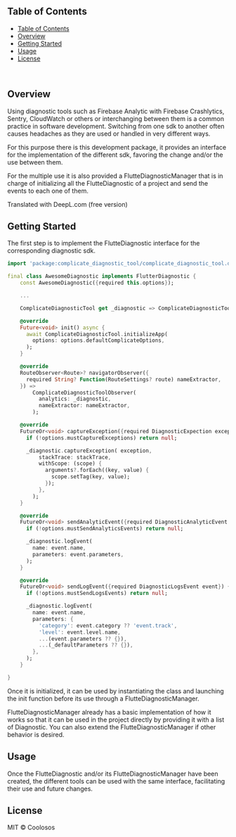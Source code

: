 ## Table of Contents

- [Table of Contents](#table-of-contents)
- [Overview](#overview)
- [Getting Started](#getting-started)
- [Usage](#usage)
- [License](#license)
<br>

## Overview

Using diagnostic tools such as Firebase Analytic with Firebase Crashlytics, Sentry, CloudWatch or others or interchanging between them is a common practice in software development. Switching from one sdk to another often causes headaches as they are used or handled in very different ways.

For this purpose there is this development package, it provides an interface for the implementation of the different sdk, favoring the change and/or the use between them.

For the multiple use it is also provided a FlutteDiagnosticManager that is in charge of initializing all the FlutteDiagnostic of a project and send the events to each one of them.

Translated with DeepL.com (free version)

## Getting Started

The first step is to implement the FlutteDiagnostic interface for the corresponding diagnostic sdk.

```dart
import 'package:complicate_diagnostic_tool/complicate_diagnostic_tool.dart';

final class AwesomeDiagnostic implements FlutterDiagnostic {
    const AwesomeDiagnostic({required this.options});

    ...

    ComplicateDiagnosticTool get _diagnostic => ComplicateDiagnosticTool.instance;

    @override
    Future<void> init() async {
      await ComplicateDiagnosticTool.initializeApp(
        options: options.defaultComplicateOptions,
      );
    }

    @override
    RouteObserver<Route>? navigatorObserver({
      required String? Function(RouteSettings? route) nameExtractor,
    }) =>
        ComplicateDiagnosticToolObserver(
          analytics: _diagnostic,
          nameExtractor: nameExtractor,
        );

    @override
    FutureOr<void> captureException({required DiagnosticExpection exception}) {
      if (!options.mustCaptureExceptions) return null;

      _diagnostic.captureException( exception,
          stackTrace: stackTrace,
          withScope: (scope) {
            arguments?.forEach((key, value) {
              scope.setTag(key, value);
            });
          },
        );
    }

    @override
    FutureOr<void> sendAnalyticEvent({required DiagnosticAnalyticEvent event}) {
      if (!options.mustSendAnalyticsEvents) return null;

      _diagnostic.logEvent(
        name: event.name,
        parameters: event.parameters,
      );
    }

    @override
    FutureOr<void> sendLogEvent({required DiagnosticLogsEvent event}) {
      if (!options.mustSendLogsEvents) return null;

      _diagnostic.logEvent(
        name: event.name,
        parameters: {
          'category': event.category ?? 'event.track',
          'level': event.level.name,
          ...(event.parameters ?? {}),
          ...(_defaultParameters ?? {}),
        },
      );
    }

}
```

Once it is initialized, it can be used by instantiating the class and launching the init function before its use through a FlutteDiagnosticManager.

FlutteDiagnosticManager already has a basic implementation of how it works so that it can be used in the project directly by providing it with a list of Diagnostic. You can also extend the FlutteDiagnosticManager if other behavior is desired.

## Usage

Once the FlutteDiagnostic and/or its FlutteDiagnosticManager have been created, the different tools can be used with the same interface, facilitating their use and future changes.


## License

MIT © Coolosos